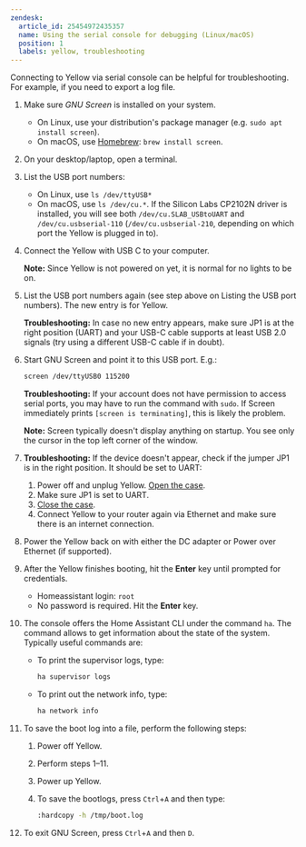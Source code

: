 ```yaml
---
zendesk:
  article_id: 25454972435357
  name: Using the serial console for debugging (Linux/macOS)
  position: 1
  labels: yellow, troubleshooting
---
```


Connecting to Yellow via serial console can be helpful for troubleshooting. For example, if you need to export a log file.

1. Make sure *GNU Screen* is installed on your system.
   - On Linux, use your distribution's package manager (e.g. `sudo apt install screen`).
   - On macOS, use [Homebrew](https://formulae.brew.sh/formula/screen): `brew install screen`.
2. On your desktop/laptop, open a terminal.
3. List the USB port numbers:
   - On Linux, use `ls /dev/ttyUSB*`
   - On macOS, use `ls /dev/cu.*`. If the Silicon Labs CP2102N driver is installed, you will see both `/dev/cu.SLAB_USBtoUART` and `/dev/cu.usbserial-110` (`/dev/cu.usbserial-210`, depending on which port the Yellow is plugged in to).
4. Connect the Yellow with USB C to your computer.

   **Note:** Since Yellow is not powered on yet, it is normal for no lights to be on.
5. List the USB port numbers again (see step above on Listing the USB port numbers). The new entry is for Yellow.

   **Troubleshooting:** In case no new entry appears, make sure JP1 is at the right position (UART) and your USB-C cable supports at least USB 2.0 signals (try using a different USB-C cable if in doubt).
6. Start GNU Screen and point it to this USB port. E.g.:

   ```sh
   screen /dev/ttyUSB0 115200
   ```

   **Troubleshooting:** If your account does not have permission to access serial ports, you may have to run the command with `sudo`. If Screen immediately prints `[screen is terminating]`, this is likely the problem.

   **Note:** Screen typically doesn't display anything on startup. You see only the cursor in the top left corner of the window.
7. **Troubleshooting:** If the device doesn't appear, check if the jumper JP1 is in the right position. It should be set to UART:
   1. Power off and unplug Yellow. [Open the case](/hc/en-us/articles/25298668266269-Home-Assistant-Yellow-Kit-with-CM4-and-optional-NVMe).
   2. Make sure JP1 is set to UART.
   3. [Close the case](/hc/en-us/articles/25298668266269-Home-Assistant-Yellow-Kit-with-CM4-and-optional-NVMe).
   4. Connect Yellow to your router again via Ethernet and make sure there is an internet connection.
8. Power the Yellow back on with either the DC adapter or Power over Ethernet (if supported).
9. After the Yellow finishes booting, hit the **Enter** key until prompted for credentials.
   - Homeassistant login: `root`
   - No password is required. Hit the **Enter** key.
10. The console offers the Home Assistant CLI under the command `ha`. The command allows to get information about the state of the system.
    Typically useful commands are:
    - To print the supervisor logs, type:

      ```sh
      ha supervisor logs
      ```

    - To print out the network info, type:

      ```sh
      ha network info
      ```

11. To save the boot log into a file, perform the following steps:
    1. Power off Yellow.
    2. Perform steps 1–11.
    3. Power up Yellow.
    4. To save the bootlogs, press `Ctrl`+`A` and then type:

        ```sh
        :hardcopy -h /tmp/boot.log
        ```

12. To exit GNU Screen, press `Ctrl`+`A` and then `D`.

